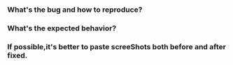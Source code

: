 <!--
Thank you for contributing to **Nebula Graph Dashboard**! 
-->

### What's the bug and how to reproduce?
<!-- Link the related issue if exists -->

### What's the expected behavior?
<!-- Link the origin design if exists -->

### If possible,it's better to paste screeShots both before and after fixed.
<!-- Screenshots will help us understand easily -->